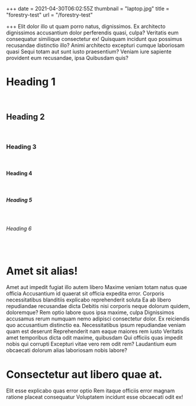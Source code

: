 +++
date = 2021-04-30T06:02:55Z
thumbnail = "laptop.jpg"
title = "forestry-test"
url = "/forestry-test"

+++
Elit dolor illo ut quam porro natus, dignissimos. Ex architecto dignissimos accusantium dolor perferendis quasi, culpa? Veritatis eum consequatur similique consectetur ex! Quisquam incidunt quo possimus recusandae distinctio illo? Animi architecto excepturi cumque laboriosam quasi Sequi totam aut sunt iusto praesentium? Veniam iure sapiente provident eum recusandae, ipsa Quibusdam quis?

# Heading 1

&nbsp;

## Heading 2

&nbsp;

### Heading 3

&nbsp;

#### Heading 4

&nbsp;

##### Heading 5

&nbsp;

###### Heading 6

&nbsp;

# Amet sit alias!

Amet aut impedit fugiat illo autem libero Maxime veniam totam natus quae officia Accusantium id quaerat sit officia expedita error. Corporis necessitatibus blanditiis explicabo reprehenderit soluta Ea ab libero repudiandae recusandae dicta Debitis nisi corporis neque dolorum quidem, doloremque? Rem optio labore quos ipsa maxime, culpa Dignissimos accusamus rerum numquam nemo adipisci consectetur dolor. Ex reiciendis quo accusantium distinctio ea. Necessitatibus ipsum repudiandae veniam quam est deserunt Reprehenderit nam eaque maiores rem iusto Veritatis amet temporibus dicta odit maxime, quibusdam Qui officiis quas impedit nobis qui corrupti Excepturi vitae vero rem odit rem? Laudantium eum obcaecati dolorum alias laboriosam nobis labore?

# Consectetur aut libero quae at.

Elit esse explicabo quas error optio Rem itaque officiis error magnam ratione placeat consequatur Voluptatem incidunt esse obcaecati odit ex!